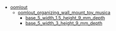 * [oomlout](oomlout)
  * [oomlout_organizing_wall_mount_toy_musica](oomlout/oomlout_organizing_wall_mount_toy_musica)
    * [base_5_width_1.5_height_9_mm_depth](oomlout/oomlout_organizing_wall_mount_toy_musica/base_5_width_1.5_height_9_mm_depth)
    * [base_5_width_3_height_9_mm_depth](oomlout/oomlout_organizing_wall_mount_toy_musica/base_5_width_3_height_9_mm_depth)

